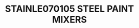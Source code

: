 ---
layout: product
title: "STAINLE070105 STEEL PAINT MIXERS"
price: "400" 
desc: "Čelične kuglice za mešanje"
img_path: "/assets/img/A.MIG-8003.jpg"
brand: "AMMO"
available: false
special_offer: false
new: false
soon: false
cat: "070000"
subcat: "070100"
subsubcat: "070105"
sifra: "A.MIG-8003"
popular: true
---